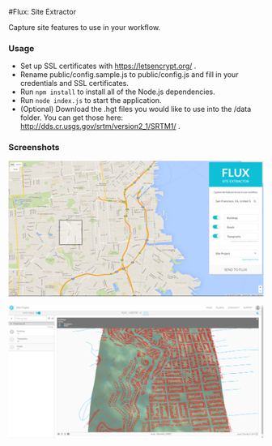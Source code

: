 #Flux: Site Extractor

Capture site features to use in your workflow.

### Usage

* Set up SSL certificates with https://letsencrypt.org/ .
* Rename public/config.sample.js to public/config.js and fill in your credentials and SSL certificates.
* Run `npm install` to install all of the Node.js dependencies.
* Run `node index.js` to start the application.
* (Optional) Download the .hgt files you would like to use into the /data folder. You can get those here: http://dds.cr.usgs.gov/srtm/version2_1/SRTM1/ .

### Screenshots

![Web UI](/docs/web.png?raw=true "Flux: Site Extractor")

![Flux UI](/docs/flux.png?raw=true "Flux data")
